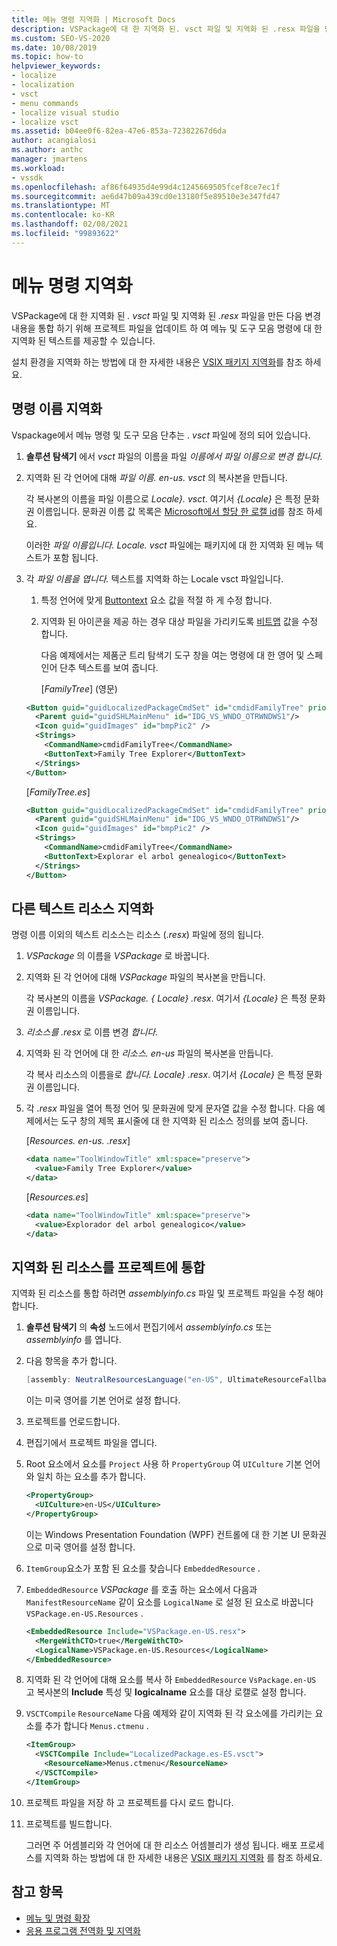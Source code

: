 ```yaml
---
title: 메뉴 명령 지역화 | Microsoft Docs
description: VSPackage에 대 한 지역화 된. vsct 파일 및 지역화 된 .resx 파일을 만들어 메뉴 및 도구 모음 명령에 대 한 지역화 된 텍스트를 제공 하는 방법을 알아봅니다.
ms.custom: SEO-VS-2020
ms.date: 10/08/2019
ms.topic: how-to
helpviewer_keywords:
- localize
- localization
- vsct
- menu commands
- localize visual studio
- localize vsct
ms.assetid: b04ee0f6-82ea-47e6-853a-72382267d6da
author: acangialosi
ms.author: anthc
manager: jmartens
ms.workload:
- vssdk
ms.openlocfilehash: af86f64935d4e99d4c1245669505fcef8ce7ec1f
ms.sourcegitcommit: ae6d47b09a439cd0e13180f5e89510e3e347fd47
ms.translationtype: MT
ms.contentlocale: ko-KR
ms.lasthandoff: 02/08/2021
ms.locfileid: "99893622"
---
```

# <a name="localize-menu-commands"></a>메뉴 명령 지역화

VSPackage에 대 한 지역화 된 *. vsct* 파일 및 지역화 된 *.resx* 파일을 만든 다음 변경 내용을 통합 하기 위해 프로젝트 파일을 업데이트 하 여 메뉴 및 도구 모음 명령에 대 한 지역화 된 텍스트를 제공할 수 있습니다.

설치 환경을 지역화 하는 방법에 대 한 자세한 내용은 [VSIX 패키지 지역화](../extensibility/localizing-vsix-packages.md)를 참조 하세요.

## <a name="localize-command-names"></a>명령 이름 지역화

Vspackage에서 메뉴 명령 및 도구 모음 단추는 *. vsct* 파일에 정의 되어 있습니다.

1. **솔루션 탐색기** 에서 *vsct* 파일의 이름을 파일 *이름에서 파일 이름으로 변경* *합니다.*

2. 지역화 된 각 언어에 대해 *파일 이름. en-us. vsct* 의 복사본을 만듭니다.

    각 복사본의 이름을 파일 이름으로 *Locale}. vsct*. 여기서 *{Locale}* 은 특정 문화권 이름입니다. 문화권 이름 값 목록은 [Microsoft에서 할당 한 로캘 id](/windows/uwp/publish/supported-languages)를 참조 하세요.

    이러한 *파일 이름입니다. Locale. vsct* 파일에는 패키지에 대 한 지역화 된 메뉴 텍스트가 포함 됩니다.

3. 각 *파일 이름을 엽니다.* 텍스트를 지역화 하는 Locale vsct 파일입니다.

   1. 특정 언어에 맞게 [Buttontext](../extensibility/buttontext-element.md) 요소 값을 적절 하 게 수정 합니다.

   2. 지역화 된 아이콘을 제공 하는 경우 대상 파일을 가리키도록 [비트맵](../extensibility/bitmap-element.md) 값을 수정 합니다.

      다음 예제에서는 제품군 트리 탐색기 도구 창을 여는 명령에 대 한 영어 및 스페인어 단추 텍스트를 보여 줍니다.

      [*FamilyTree*] (영문)

   ```xml
   <Button guid="guidLocalizedPackageCmdSet" id="cmdidFamilyTree" priority="0x0100" type="Button">
     <Parent guid="guidSHLMainMenu" id="IDG_VS_WNDO_OTRWNDWS1"/>
     <Icon guid="guidImages" id="bmpPic2" />
     <Strings>
       <CommandName>cmdidFamilyTree</CommandName>
       <ButtonText>Family Tree Explorer</ButtonText>
     </Strings>
   </Button>
   ```

    [*FamilyTree.es*]

   ```xml
   <Button guid="guidLocalizedPackageCmdSet" id="cmdidFamilyTree" priority="0x0100" type="Button">
     <Parent guid="guidSHLMainMenu" id="IDG_VS_WNDO_OTRWNDWS1"/>
     <Icon guid="guidImages" id="bmpPic2" />
     <Strings>
       <CommandName>cmdidFamilyTree</CommandName>
       <ButtonText>Explorar el arbol genealogico</ButtonText>
     </Strings>
   </Button>
   ```

## <a name="localize-other-text-resources"></a>다른 텍스트 리소스 지역화

명령 이름 이외의 텍스트 리소스는 리소스 (*.resx*) 파일에 정의 됩니다.

1. *VSPackage* 의 이름을 *VSPackage* 로 바꿉니다.

2. 지역화 된 각 언어에 대해 *VSPackage* 파일의 복사본을 만듭니다.

     각 복사본의 이름을 *VSPackage. { Locale} .resx*. 여기서 *{Locale}* 은 특정 문화권 이름입니다.

3. *리소스를 .resx* 로 이름 변경 *합니다.*

4. 지역화 된 각 언어에 대 한 *리소스. en-us* 파일의 복사본을 만듭니다.

     각 복사 리소스의 이름을로 *합니다. Locale} .resx*. 여기서 *{Locale}* 은 특정 문화권 이름입니다.

5. 각 *.resx* 파일을 열어 특정 언어 및 문화권에 맞게 문자열 값을 수정 합니다. 다음 예제에서는 도구 창의 제목 표시줄에 대 한 지역화 된 리소스 정의를 보여 줍니다.

     [*Resources. en-us. .resx*]

    ```xml
    <data name="ToolWindowTitle" xml:space="preserve">
      <value>Family Tree Explorer</value>
    </data>
    ```

     [*Resources.es*]

    ```xml
    <data name="ToolWindowTitle" xml:space="preserve">
      <value>Explorador del arbol genealogico</value>
    </data>
    ```

## <a name="incorporate-localized-resources-into-the-project"></a>지역화 된 리소스를 프로젝트에 통합

지역화 된 리소스를 통합 하려면 *assemblyinfo.cs* 파일 및 프로젝트 파일을 수정 해야 합니다.

1. **솔루션 탐색기** 의 **속성** 노드에서 편집기에서 *assemblyinfo.cs* 또는 *assemblyinfo* 를 엽니다.

2. 다음 항목을 추가 합니다.

    ```csharp
    [assembly: NeutralResourcesLanguage("en-US", UltimateResourceFallbackLocation.Satellite)]
    ```

     이는 미국 영어를 기본 언어로 설정 합니다.

3. 프로젝트를 언로드합니다.

4. 편집기에서 프로젝트 파일을 엽니다.

5. Root 요소에서 요소를 `Project` 사용 하 `PropertyGroup` 여 `UICulture` 기본 언어와 일치 하는 요소를 추가 합니다.

    ```xml
    <PropertyGroup>
      <UICulture>en-US</UICulture>
    </PropertyGroup>
    ```

     이는 Windows Presentation Foundation (WPF) 컨트롤에 대 한 기본 UI 문화권으로 미국 영어를 설정 합니다.

6. `ItemGroup`요소가 포함 된 요소를 찾습니다 `EmbeddedResource` .

7. `EmbeddedResource` *VSPackage* 를 호출 하는 요소에서 다음과 `ManifestResourceName` 같이 요소를 `LogicalName` 로 설정 된 요소로 바꿉니다 `VSPackage.en-US.Resources` .

    ```xml
    <EmbeddedResource Include="VSPackage.en-US.resx">
      <MergeWithCTO>true</MergeWithCTO>
      <LogicalName>VSPackage.en-US.Resources</LogicalName>
    </EmbeddedResource>
    ```

8. 지역화 된 각 언어에 대해 요소를 복사 하  `EmbeddedResource` `VsPackage.en-US` 고 복사본의 **Include** 특성 및 **logicalname** 요소를 대상 로캘로 설정 합니다.

9. `VSCTCompile` `ResourceName` 다음 예제와 같이 지역화 된 각 요소에를 가리키는 요소를 추가 합니다 `Menus.ctmenu` .

    ```xml
    <ItemGroup>
      <VSCTCompile Include="LocalizedPackage.es-ES.vsct">
        <ResourceName>Menus.ctmenu</ResourceName>
      </VSCTCompile>
    </ItemGroup>
    ```

10. 프로젝트 파일을 저장 하 고 프로젝트를 다시 로드 합니다.

11. 프로젝트를 빌드합니다.

     그러면 주 어셈블리와 각 언어에 대 한 리소스 어셈블리가 생성 됩니다. 배포 프로세스를 지역화 하는 방법에 대 한 자세한 내용은 [VSIX 패키지 지역화](../extensibility/localizing-vsix-packages.md) 를 참조 하세요.

## <a name="see-also"></a>참고 항목

- [메뉴 및 명령 확장](../extensibility/extending-menus-and-commands.md)
- [응용 프로그램 전역화 및 지역화](../ide/globalizing-and-localizing-applications.md)
